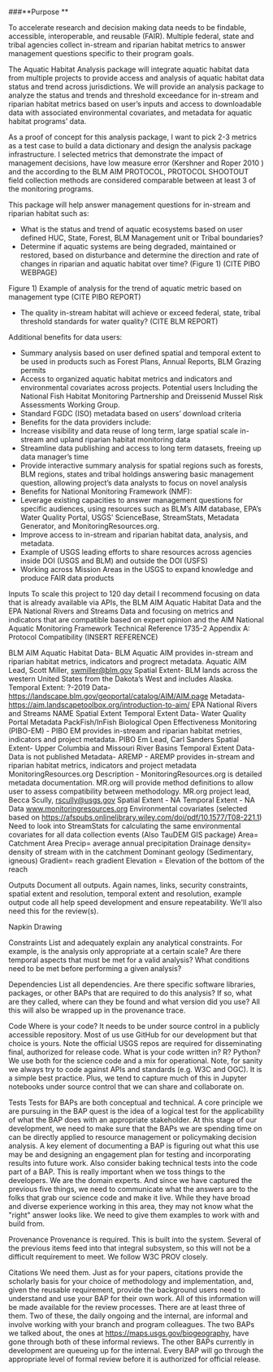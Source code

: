 ###**Purpose **

To accelerate research and decision making data needs to be findable, accessible, interoperable, and reusable (FAIR). Multiple federal, state and tribal agencies collect in-stream and riparian habitat metrics to answer management questions specific to their program goals. 

The Aquatic Habitat Analysis package will integrate aquatic habitat data from multiple projects to provide access and analysis of aquatic habitat data status and trend across jurisdictions.  We will provide an analysis package to analyze the status and trends and threshold exceedance for in-stream and riparian habitat metrics based on user’s inputs and access to downloadable data with associated environmental covariates, and metadata for aquatic habitat programs’ data.


As a proof of concept for this analysis package, I want to pick 2-3 metrics as a test case to build a data dictionary and design the analysis package infrastructure.  I selected metrics that demonstrate the impact of management decisions, have low measure error (Kershner and Roper 2010 ) and the according to the BLM AIM PROTOCOL, PROTOCOL SHOOTOUT field collection methods are considered comparable between at least 3 of the monitoring programs.

This package will help answer management questions for in-stream and riparian habitat such as:  
* What is the status and trend of aquatic ecosystems based on user defined HUC, State, Forest, BLM Management unit or Tribal boundaries? 
* Determine if aquatic systems are being degraded, maintained or restored, based on disturbance and determine the direction and rate of changes in riparian and aquatic habitat over time? (Figure 1)   (CITE PIBO WEBPAGE) 


Figure 1) Example of analysis for the trend of aquatic metric based on management type (CITE PIBO REPORT) 


*  The quality in-stream habitat will achieve or exceed federal, state, tribal threshold standards for water quality? (CITE BLM REPORT) 
 
Additional benefits for data users: 
* Summary analysis based on user defined spatial and temporal extent to be used in products such as Forest Plans, Annual Reports, BLM Grazing permits 
* Access to organized aquatic habitat metrics and indicators and environmental covariates across projects. Potential users Including the National Fish Habitat Monitoring Partnership and Dreissenid Mussel Risk Assessments Working Group. 
* Standard FGDC (ISO) metadata based on users’ download criteria
* Benefits for the data providers include: 
* Increase visibility and data reuse of long term, large spatial scale in-stream and upland riparian habitat monitoring data 
* Streamline data publishing and access to long term datasets, freeing up data manager’s time 
* Provide interactive summary analysis for spatial regions such as forests, BLM regions, states and tribal holdings answering basic management question, allowing project’s data analysts to focus on novel analysis 
* Benefits for National Monitoring Framework (NMF): 
* Leverage existing capacities to answer management questions for specific audiences, using resources such as BLM’s AIM database, EPA’s Water Quality Portal, USGS’ ScienceBase, StreamStats, Metadata Generator, and MonitoringResources.org. 
* Improve access to in-stream and riparian habitat data, analysis, and metadata. 
* Example of USGS leading efforts to share resources across agencies inside DOI (USGS and BLM) and outside the DOI (USFS)
* Working across Mission Areas in the USGS to expand knowledge and produce FAIR data products 


Inputs
To scale this project to 120 day detail I recommend focusing on data that is already available via APIs, the BLM AIM Aquatic Habitat Data and the EPA National Rivers and Streams Data and focusing on metrics and indicators that are compatible based on expert opinion and the  AIM National Aquatic Monitoring Framework Technical Reference 1735-2 Appendix A: Protocol Compatibility (INSERT REFERENCE) 

BLM AIM Aquatic Habitat Data- BLM Aquatic AIM provides in-stream and riparian habitat metrics, indicators and progrect metadata. 
Aquatic AIM Lead, Scott Miller, swmiller@blm.gov
Spatial Extent- BLM lands across the western United States from the Dakota’s West and includes Alaska. 
Temporal Extent: ?-2019
Data- https://landscape.blm.gov/geoportal/catalog/AIM/AIM.page
Metadata- https://aim.landscapetoolbox.org/introduction-to-aim/
EPA National Rivers and Streams 
NAME 
Spatial Extent
Temporal Extent 
Data- Water Quality Portal 
Metadata 
PackFish/InFish Biological Open Effectiveness Monitoring (PIBO-EM)  - PIBO EM provides in-stream and riparian habitat metries, indicators and project metadata. 
PIBO Em Lead, Carl Sanders 
Spatial Extent- Upper Columbia and Missouri River Basins
Temporal Extent
Data- Data is not published 
Metadata- 
AREMP - AREMP provides in-stream and riparian habitat metrics, indicators and project metadata
MonitoringResources.org 
Description - MonitoringResources.org is detailed metadata documentation. MR.org will provide method definitions to allow user to assess compatibility between methodology. 
MR.org project lead, Becca Scully, rscully@usgs.gov 
Spatial Extent - NA
Temporal Extent - NA 
Data www.monitoringresources.org 
Environmental covariates (selected based on https://afspubs.onlinelibrary.wiley.com/doi/pdf/10.1577/T08-221.1) 
Need to look into StreamStats for calculating the same environmental covariates for all data collection events (Also TauDEM GIS package) 
Area= Catchment Area
Precip= average annual precipitation
Drainage density= density of stream with in the catchment 
Dominant geology (Sedimentary, igneous) 
Gradient= reach gradient 
Elevation = Elevation of the bottom of the reach 
 
 
 
Outputs
Document all outputs. Again names, links, security constraints, spatial extent and resolution, temporal extent and resolution, example output code all help speed development and ensure repeatability. We'll also need this for the review(s).

Napkin Drawing 

 


Constraints
List and adequately explain any analytical constraints. For example, is the analysis only appropriate at a certain scale? Are there temporal aspects that must be met for a valid analysis? What conditions need to be met before performing a given analysis?

Dependencies
List all dependencies. Are there specific software libraries, packages, or other BAPs that are required to do this analysis? If so, what are they called, where can they be found and what version did you use? All this will also be wrapped up in the provenance trace.

Code
Where is your code? It needs to be under source control in a publicly accessible repository. Most of us use GitHub for our development but that choice is yours. Note the official USGS repos are required for disseminating final, authorized for release code. What is your code written in? R? Python? We use both for the science code and a mix for operational. Note, for sanity we always try to code against APIs and standards (e.g. W3C and OGC). It is a simple best practice. Plus, we tend to capture much of this in Jupyter notebooks under source control that we can share and collaborate on.

Tests
Tests for BAPs are both conceptual and technical. A core principle we are pursuing in the BAP quest is the idea of a logical test for the applicability of what the BAP does with an appropriate stakeholder. At this stage of our development, we need to make sure that the BAPs we are spending time on can be directly applied to resource management or policymaking decision analysis. A key element of documenting a BAP is figuring out what this use may be and designing an engagement plan for testing and incorporating results into future work.
Also consider baking technical tests into the code part of a BAP. This is really important when we toss things to the developers. We are the domain experts. And since we have captured the previous five things, we need to communicate what the answers are to the folks that grab our science code and make it live. While they have broad and diverse experience working in this area, they may not know what the "right" answer looks like. We need to give them examples to work with and build from.

Provenance
Provenance is required. This is built into the system. Several of the previous items feed into that integral subsystem, so this will not be a difficult requirement to meet. We follow W3C PROV closely.

Citations
We need them. Just as for your papers, citations provide the scholarly basis for your choice of methodology and implementation, and, given the reusable requirement, provide the background users need to understand and use your BAP for their own work.
All of this information will be made available for the review processes. There are at least three of them. Two of these, the daily ongoing and the internal, are informal and involve working with your branch and program colleagues. The two BAPs we talked about, the ones at https://maps.usgs.gov/biogeography, have gone through both of these informal reviews. The other BAPs currently in development are queueing up for the internal. Every BAP will go through the appropriate level of formal review before it is authorized for official release.
